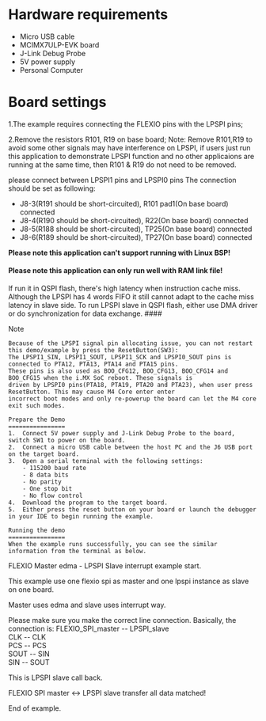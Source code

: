 Hardware requirements
=====================
- Micro USB cable
- MCIMX7ULP-EVK board
- J-Link Debug Probe
- 5V power supply
- Personal Computer

Board settings
==============
1.The example requires connecting the FLEXIO pins with the LPSPI pins;

2.Remove the resistors R101, R19 on base board;
Note:
Remove R101,R19 to avoid some other signals may have interference on LPSPI,
if users just run this application to demonstrate LPSPI function and no other applicaions are running at the same time,
then R101 & R19 do not need to be removed.

please connect between LPSPI1 pins and LPSPI0 pins
The connection should be set as following:
- J8-3(R191 should be short-circuited), R101 pad1(On base board) connected
- J8-4(R190 should be short-circuited), R22(On base board) connected
- J8-5(R188 should be short-circuited), TP25(On base board) connected
- J8-6(R189 should be short-circuited), TP27(On base board) connected

**Please note this application can't support running with Linux BSP!**

#### Please note this application can only run well with RAM link file!
If run it in QSPI flash, there's high latency when instruction cache miss. Although the LPSPI has
4 words FIFO it still cannot adapt to the cache miss latency in slave side. To run LPSPI slave in
QSPI flash, either use DMA driver or do synchronization for data exchange. ####

Note
~~~~~~~~~~~~~~
Because of the LPSPI signal pin allocating issue, you can not restart this demo/example by press the ResetButton(SW3):
The LPSPI1_SIN, LPSPI1_SOUT, LPSPI1_SCK and LPSPI0_SOUT pins is connected to PTA12, PTA13, PTA14 and PTA15 pins.
These pins is also used as BOO_CFG12, BOO_CFG13, BOO_CFG14 and BOO_CFG15 when the i.MX SoC reboot. These signals is
driven by LPSPI0 pins(PTA18, PTA19, PTA20 and PTA23), when user press ResetButton. This may cause M4 Core enter enter
incorrect boot modes and only re-powerup the board can let the M4 core exit such modes.

Prepare the Demo
================
1.  Connect 5V power supply and J-Link Debug Probe to the board, switch SW1 to power on the board.
2.  Connect a micro USB cable between the host PC and the J6 USB port on the target board.
3.  Open a serial terminal with the following settings:
    - 115200 baud rate
    - 8 data bits
    - No parity
    - One stop bit
    - No flow control
4.  Download the program to the target board.
5.  Either press the reset button on your board or launch the debugger in your IDE to begin running the example.

Running the demo
================
When the example runs successfully, you can see the similar information from the terminal as below.

~~~~~~~~~~~~~~~~~~~~~
FLEXIO Master edma - LPSPI Slave interrupt example start.

This example use one flexio spi as master and one lpspi instance as slave on one board.

Master uses edma and slave uses interrupt way.

Please make sure you make the correct line connection. Basically, the connection is:
FLEXIO_SPI_master -- LPSPI_slave   
       CLK        --    CLK  
       PCS        --    PCS  
       SOUT       --    SIN  
       SIN        --    SOUT 

This is LPSPI slave call back.

FLEXIO SPI master <-> LPSPI slave transfer all data matched!

End of example.

~~~~~~~~~~~~~~~~~~~~~
